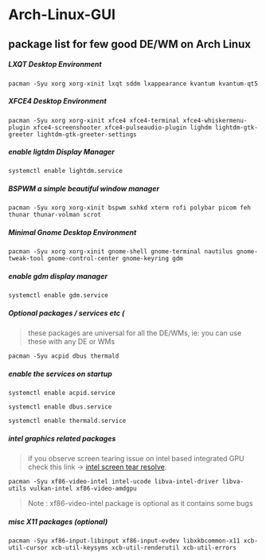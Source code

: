 # Arch-Linux-GUI
## package list for few good DE/WM on Arch Linux

##### LXQT Desktop Environment <br />
```
pacman -Syu xorg xorg-xinit lxqt sddm lxappearance kvantum kvantum-qt5
```

##### XFCE4 Desktop Environment <br />
```
pacman -Syu xorg xorg-xinit xfce4 xfce4-terminal xfce4-whiskermenu-plugin xfce4-screenshooter xfce4-pulseaudio-plugin lighdm lightdm-gtk-greeter lightdm-gtk-greeter-settings
```

##### enable ligtdm Display Manager <br />
```
systemctl enable lightdm.service
```

##### BSPWM a simple beautiful window manager<br />
```
pacman -Syu xorg xorg-xinit bspwm sxhkd xterm rofi polybar picom feh thunar thunar-volman scrot
``` 

##### Minimal Gnome Desktop Environment <br />
```
pacman -Syu xorg xorg-xinit gnome-shell gnome-terminal nautilus gnome-tweak-tool gnome-control-center gnome-keyring gdm
```

##### enable gdm display manager <br />
```
systemctl enable gdm.service
```

##### Optional packages / services etc (
> these packages are universal for all the DE/WMs, ie: you can use these with any DE or WMs <br /> 
```
pacman -Syu acpid dbus thermald
```

##### enable the services on startup <br />
```
systemctl enable acpid.service
```

```
systemctl enable dbus.service
```

```
systemctl enable thermald.service
```


##### intel graphics related packages
> if you observe screen tearing issue on intel based integrated GPU check this link -> [intel screen tear resolve](https://github.com/geeknozy/linux-screen-tear-resolve).
```
pacman -Syu xf86-video-intel intel-ucode libva-intel-driver libva-utils vulkan-intel xf86-video-amdgpu
```
> Note : xf86-video-intel package is optional as it contains some bugs 

##### misc X11 packages (optional)
```
pacman -Syu xf86-input-libinput xf86-input-evdev libxkbcommon-x11 xcb-util-cursor xcb-util-keysyms xcb-util-renderutil xcb-util-errors
```

